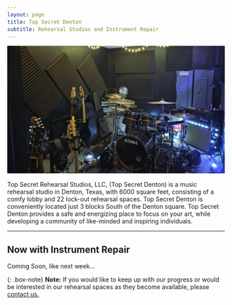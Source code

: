 ```yaml
---
layout: page
title: Top Secret Denton
subtitle: Rehearsal Studios and Instrument Repair
---
```


![Alt text for image](assets/img/russroomsmaller.jpg "Bort")

Top Secret Rehearsal Studios, LLC, (Top Secret Denton) is a music rehearsal studio in Denton, Texas, with 6000 square feet, consisting of a comfy lobby and 22 lock-out rehearsal spaces. Top Secret Denton is conveniently located just 3 blocks South of the Denton square. Top Secret Denton provides a safe and energizing place to focus on your art, while developing a community of like-minded and inspiring individuals.

---

## Now with Instrument Repair
Coming Soon, like next week...

{: .box-note}
**Note:** If you would like to keep up with our progress or would be interested in our rehearsal spaces as they become available, please [contact us.](https://topsecretdenton.com/contact/)
